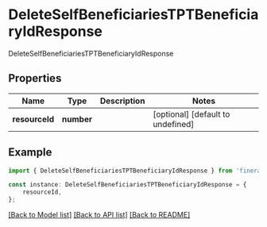 # DeleteSelfBeneficiariesTPTBeneficiaryIdResponse

DeleteSelfBeneficiariesTPTBeneficiaryIdResponse

## Properties

Name | Type | Description | Notes
------------ | ------------- | ------------- | -------------
**resourceId** | **number** |  | [optional] [default to undefined]

## Example

```typescript
import { DeleteSelfBeneficiariesTPTBeneficiaryIdResponse } from 'fineract-typescript-client';

const instance: DeleteSelfBeneficiariesTPTBeneficiaryIdResponse = {
    resourceId,
};
```

[[Back to Model list]](../README.md#documentation-for-models) [[Back to API list]](../README.md#documentation-for-api-endpoints) [[Back to README]](../README.md)
